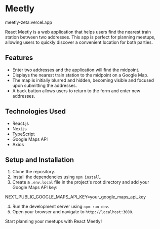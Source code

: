 # Meetly

meetly-zeta.vercel.app

React Meetly is a web application that helps users find the nearest train station between two addresses. 
This app is perfect for planning meetups, allowing users to quickly discover a convenient location for both parties.

## Features

- Enter two addresses and the application will find the midpoint.
- Displays the nearest train station to the midpoint on a Google Map.
- The map is initially blurred and hidden, becoming visible and focused upon submitting the addresses.
- A back button allows users to return to the form and enter new addresses.

## Technologies Used

- React.js
- Next.js
- TypeScript
- Google Maps API
- Axios

## Setup and Installation

1. Clone the repository.
2. Install the dependencies using `npm install`.
3. Create a `.env.local` file in the project's root directory and add your Google Maps API key:

NEXT_PUBLIC_GOOGLE_MAPS_API_KEY=your_google_maps_api_key

4. Run the development server using `npm run dev`.
5. Open your browser and navigate to `http://localhost:3000`.

Start planning your meetups with React Meetly!
